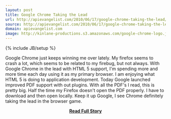 ```yaml
---
layout: post
title: Google Chrome Taking the Lead
url: http://apievangelist.com/2010/06/17/google-chrome-taking-the-lead/
source: http://apievangelist.com/2010/06/17/google-chrome-taking-the-lead/
domain: apievangelist.com
image: http://kinlane-productions.s3.amazonaws.com/google-chrome-logo.jpg
---
```

{% include JB/setup %}<p>Google Chrome just keeps winning me over lately. My firefox seems to crash a lot, which seems to be related to my firebug, but not always. 
With Google Chrome in the lead with HTML 5 support, I'm spending more and more time each day using it as my primary browser. I am enjoying what HTML 5 is doing to application development.
Today Google launched improved PDF support with out plugins. With all the PDF's I read, this is pretty big. Half the time my Firefox doesn't open the PDF properly. I have to download and then open locally.
Keep it up Google, I see Chrome definitely taking the lead in the browser game.</p>
<center><p><a href="http://apievangelist.com/2010/06/17/google-chrome-taking-the-lead/" style='padding:25px; font-sze:18px; font-weight: bold;'>Read Full Story</a></p></center>
